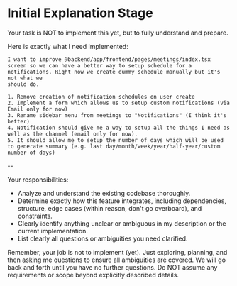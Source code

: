 # Initial Explanation Stage

Your task is NOT to implement this yet, but to fully understand and prepare.

Here is exactly what I need implemented:

```
I want to improve @backend/app/frontend/pages/meetings/index.tsx screen so we can have a better way to setup schedule for a notifications. Right now we create dummy schedule manually but it's not what we
should do.

1. Remove creation of notification schedules on user create
2. Implement a form which allows us to setup custom notifications (via Email only for now)
3. Rename sidebar menu from meetings to "Notifications" (I think it's better)
4. Notification should give me a way to setup all the things I need as well as the channel (email only for now).
5. It should allow me to setup the number of days which will be used to generate summary (e.g. last day/month/week/year/half-year/custom number of days)
```

--

Your responsibilities:

- Analyze and understand the existing codebase thoroughly.
- Determine exactly how this feature integrates, including dependencies, structure, edge cases (within reason, don't go overboard), and constraints.
- Clearly identify anything unclear or ambiguous in my description or the current implementation.
- List clearly all questions or ambiguities you need clarified.

Remember, your job is not to implement (yet). Just exploring, planning, and then asking me questions to ensure all ambiguities are covered. We will go back and forth until you have no further questions. Do NOT assume any requirements or scope beyond explicitly described details.
